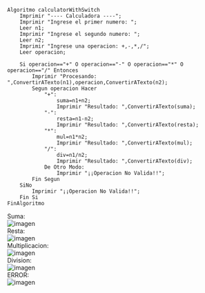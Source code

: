 ```
Algoritmo calculatorWithSwitch
	Imprimir "---- Calculadora ----";
	Imprimir "Ingrese el primer numero: "; 
	Leer n1;
	Imprimir "Ingrese el segundo numero: "; 
	Leer n2;
	Imprimir "Ingrese una operacion: +,-,*,/";
	Leer operacion;	
	
	Si operacion=="+" O operacion=="-" O operacion=="*" O operacion=="/" Entonces
		Imprimir "Procesando: ",ConvertirATexto(n1),operacion,ConvertirATexto(n2);
		Segun operacion Hacer		
			"+":
				suma=n1+n2;
				Imprimir "Resultado: ",ConvertirATexto(suma);
			"-":
				resta=n1-n2;
				Imprimir "Resultado: ",ConvertirATexto(resta);
			"*":
				mul=n1*n2;
				Imprimir "Resultado: ",ConvertirATexto(mul);
			"/":
				div=n1/n2;
				Imprimir "Resultado: ",ConvertirATexto(div);
			De Otro Modo:
				Imprimir "¡¡Operacion No Valida!!";
		Fin Segun
	SiNo
		Imprimir "¡¡Operacion No Valida!!";
	Fin Si
FinAlgoritmo
```

Suma: <br>
![imagen](https://user-images.githubusercontent.com/116420679/209060750-2cc15ca4-7c87-4f46-bf4f-191a100177e0.png) <br>
Resta: <br>
![imagen](https://user-images.githubusercontent.com/116420679/209060868-04efa280-b1e7-4a94-ad97-315cdc9df44d.png) <br>
Multiplicacion: <br>
![imagen](https://user-images.githubusercontent.com/116420679/209061103-137253ad-3eab-400c-bd70-7706017372fa.png) <br>
Division: <br>
![imagen](https://user-images.githubusercontent.com/116420679/209061018-052281cc-d9ec-459f-9ae2-7b3fbdf6f829.png) <br>
ERROR: <br>
![imagen](https://user-images.githubusercontent.com/116420679/209061242-95cefcaa-eccf-4589-b2bb-bab27e8e0483.png)


